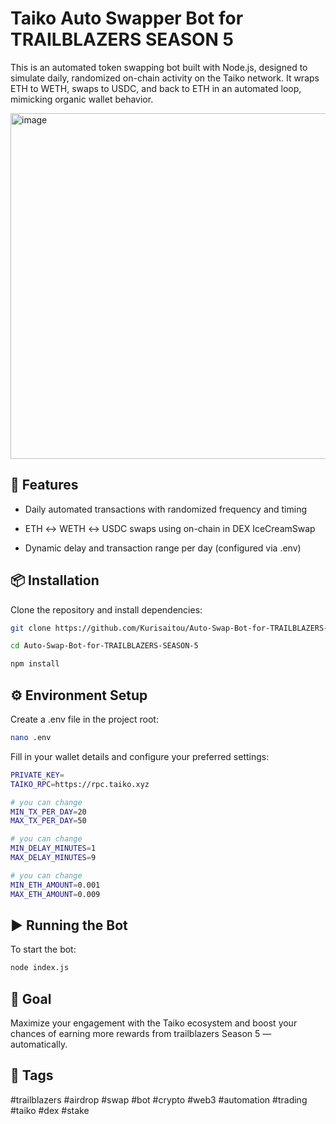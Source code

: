 # Taiko Auto Swapper Bot for TRAILBLAZERS SEASON 5

This is an automated token swapping bot built with Node.js, designed to simulate daily, randomized on-chain activity on the Taiko network. It wraps ETH to WETH, swaps to USDC, and back to ETH in an automated loop, mimicking organic wallet behavior.

<img width="953" height="553" alt="image" src="https://github.com/user-attachments/assets/5e5d4c99-2a3e-45be-9675-e8a98d8a62a9" />

## 🚀 Features
- Daily automated transactions with randomized frequency and timing

- ETH ↔ WETH ↔ USDC swaps using on-chain in DEX IceCreamSwap

- Dynamic delay and transaction range per day (configured via .env)

## 📦 Installation
Clone the repository and install dependencies:

```bash
git clone https://github.com/Kurisaitou/Auto-Swap-Bot-for-TRAILBLAZERS-SEASON-5.git
```
```bash
cd Auto-Swap-Bot-for-TRAILBLAZERS-SEASON-5
```
```bash
npm install
```

## ⚙️ Environment Setup
Create a .env file in the project root:
```bash
nano .env
```
Fill in your wallet details and configure your preferred settings:
```bash
PRIVATE_KEY=
TAIKO_RPC=https://rpc.taiko.xyz

# you can change
MIN_TX_PER_DAY=20
MAX_TX_PER_DAY=50

# you can change
MIN_DELAY_MINUTES=1
MAX_DELAY_MINUTES=9

# you can change
MIN_ETH_AMOUNT=0.001
MAX_ETH_AMOUNT=0.009
```

## ▶️ Running the Bot
To start the bot:
```bash
node index.js
```

## 🎯 Goal
Maximize your engagement with the Taiko ecosystem and boost your chances of earning more rewards from trailblazers Season 5 — automatically.

## 🔖 Tags
#trailblazers #airdrop #swap #bot #crypto #web3 #automation #trading #taiko #dex #stake 
